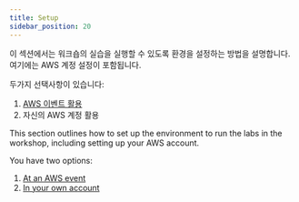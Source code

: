 ```yaml
---
title: Setup
sidebar_position: 20
---
```


이 섹션에서는 워크숍의 실습을 실행할 수 있도록 환경을 설정하는 방법을 설명합니다. 여기에는 AWS 계정 설정이 포함됩니다.

두가지 선택사항이 있습니다:

1. [AWS 이벤트 활용](aws-event.md)
2. 자신의 AWS 계정 활용

This section outlines how to set up the environment to run the labs in the workshop, including setting up your AWS account.

You have two options:

1. [At an AWS event](./aws-event.md)
2. [In your own account](./your-account/index.md)